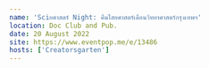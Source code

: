```yaml
---
name: 'Sciยศาสตร์ Night: คืนไสยศาสตร์เดือนวิทยาศาสตร์กรุงเทพฯ'
location: Doc Club and Pub.
date: 20 August 2022
site: https://www.eventpop.me/e/13486
hosts: ['Creatorsgarten']
---
```

